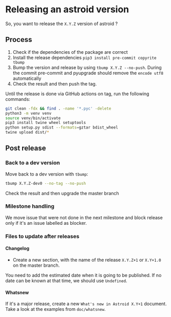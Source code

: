 # Releasing an astroid version

So, you want to release the `X.Y.Z` version of astroid ?

## Process

1. Check if the dependencies of the package are correct
2. Install the release dependencies `pip3 install pre-commit copyrite tbump`
3. Bump the version and release by using `tbump X.Y.Z --no-push`. During the commit
   pre-commit and pyupgrade should remove the `encode utf8` automatically
4. Check the result and then push the tag.

Until the release is done via GitHub actions on tag, run the following commands:

```bash
git clean -fdx && find . -name '*.pyc' -delete
python3 -m venv venv
source venv/bin/activate
pip3 install twine wheel setuptools
python setup.py sdist --formats=gztar bdist_wheel
twine upload dist/*
```

## Post release

### Back to a dev version

Move back to a dev version with `tbump`:

```bash
tbump X.Y.Z-dev0 --no-tag --no-push
```

Check the result and then upgrade the master branch

### Milestone handling

We move issue that were not done in the next milestone and block release only if it's an
issue labelled as blocker.

### Files to update after releases

#### Changelog

- Create a new section, with the name of the release `X.Y.Z+1` or `X.Y+1.0` on the
  master branch.

You need to add the estimated date when it is going to be published. If no date can be
known at that time, we should use `Undefined`.

#### Whatsnew

If it's a major release, create a new `What's new in Astroid X.Y+1` document. Take a
look at the examples from `doc/whatsnew`.
